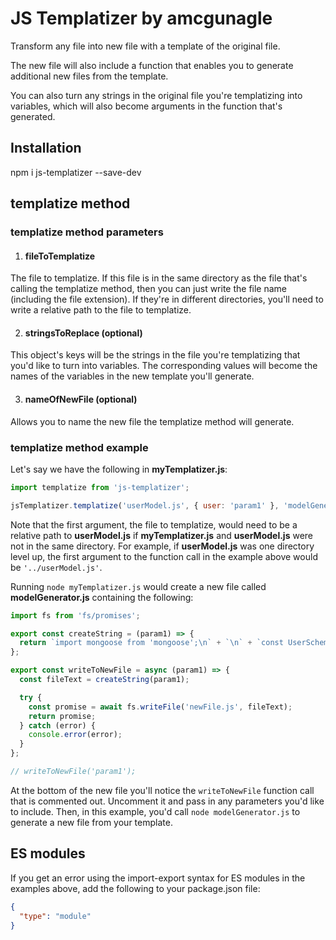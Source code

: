 # JS Templatizer by amcgunagle

Transform any file into new file with a template of the original file.

The new file will also include a function that enables you to generate additional new files from the template.

You can also turn any strings in the original file you're templatizing into variables, which will also become arguments in the function that's generated.

## Installation

npm i js-templatizer --save-dev

## templatize method

### templatize method parameters

1. #### fileToTemplatize

The file to templatize. If this file is in the same directory as the file that's calling the templatize method, then you can just write the file name (including the file extension). If they're in different directories, you'll need to write a relative path to the file to templatize.

2. #### stringsToReplace (optional)

This object's keys will be the strings in the file you're templatizing that you'd like to turn into variables. The corresponding values will become the names of the variables in the new template you'll generate.

3. #### nameOfNewFile (optional)

Allows you to name the new file the templatize method will generate.

### templatize method example

Let's say we have the following in **myTemplatizer.js**:

```javascript
import templatize from 'js-templatizer';

jsTemplatizer.templatize('userModel.js', { user: 'param1' }, 'modelGenerator');
```

Note that the first argument, the file to templatize, would need to be a relative path to **userModel.js** if **myTemplatizer.js** and **userModel.js** were not in the same directory. For example, if **userModel.js** was one directory level up, the first argument to the function call in the example above would be `'../userModel.js'`.

Running `node myTemplatizer.js` would create a new file called **modelGenerator.js** containing the following:

```javascript
import fs from 'fs/promises';

export const createString = (param1) => {
  return `import mongoose from 'mongoose';\n` + `\n` + `const UserSchema = new mongoose.Schema({\n` + `  email: {\n` + `    type: String,\n` + `    required: true,\n` + `  },\n` + `  password: {\n` + `    type: String,\n` + `    required: true,\n` + `  },\n` + `  name: {\n` + `    type: String,\n` + `  },\n` + `  age: {\n` + `    type: Number,\n` + `  },\n` + `});\n` + `\n` + `const User = mongoose.model('${param1}', UserSchema);\n` + `export default User;\n`;
};

export const writeToNewFile = async (param1) => {
  const fileText = createString(param1);

  try {
    const promise = await fs.writeFile('newFile.js', fileText);
    return promise;
  } catch (error) {
    console.error(error);
  }
};

// writeToNewFile('param1');
```

At the bottom of the new file you'll notice the `writeToNewFile` function call that is commented out. Uncomment it and pass in any parameters you'd like to include. Then, in this example, you'd call `node modelGenerator.js` to generate a new file from your template.

## ES modules

If you get an error using the import-export syntax for ES modules in the examples above, add the following to your package.json file:

```json
{
  "type": "module"
}
```
